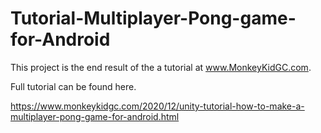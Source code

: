 # Tutorial-Multiplayer-Pong-game-for-Android
This project is the end result of the a tutorial at www.MonkeyKidGC.com.

Full tutorial can be found here.

https://www.monkeykidgc.com/2020/12/unity-tutorial-how-to-make-a-multiplayer-pong-game-for-android.html